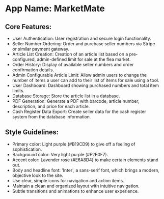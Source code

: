 # **App Name**: MarketMate

## Core Features:

- User Authentication: User registration and secure login functionality.
- Seller Number Ordering: Order and purchase seller numbers via Stripe or similar payment gateway.
- Article List Creation: Creation of an article list based on a pre-configured, admin-defined limit for sale at the flea market.
- Order History: Display of available seller numbers and order confirmation details.
- Admin Configurable Article Limit: Allow admin users to change the number of items a user can add to their list of items for sale using a tool.
- User Dashboard: Dashboard showing purchased numbers and total item limits.
- Database Storage: Store the article list in a database.
- PDF Generation: Generate a PDF with barcode, article number, description, and price for each article.
- Cash Register Data Export: Create seller data for the cash register system from the database information.

## Style Guidelines:

- Primary color: Light purple (#B19CD9) to give off a feeling of sophistication.
- Background color: Very light purple (#F2F0F7).
- Accent color: Lavender rose (#E6A8D4) to make certain elements stand out.
- Body and headline font: 'Inter', a sans-serif font, which brings a modern, objective look to the site.
- Use clear, simple icons for navigation and action items.
- Maintain a clean and organized layout with intuitive navigation.
- Subtle transitions and animations to enhance user experience.